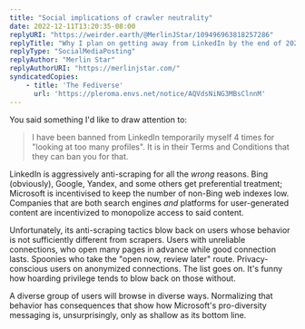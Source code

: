 ```yaml
---
title: "Social implications of crawler neutrality"
date: 2022-12-11T13:20:35-08:00
replyURI: "https://weirder.earth/@MerlinJStar/109496963818257286"
replyTitle: "Why I plan on getting away from LinkedIn by the end of 2023"
replyType: "SocialMediaPosting"
replyAuthor: "Merlin Star"
replyAuthorURI: "https://merlinjstar.com/"
syndicatedCopies:
    - title: 'The Fediverse'
      url: 'https://pleroma.envs.net/notice/AQVdsNiNG3MBsClnnM'
---
```

You said something I'd like to draw attention to:

> I have been banned from LinkedIn temporarily myself 4 times for "looking at too many profiles". It is in their Terms and Conditions that they can ban you for that.

LinkedIn is aggressively anti-scraping for all the _wrong_ reasons. Bing (obviously), Google, Yandex, and some others get preferential treatment; Microsoft is incentivised to keep the number of non-Bing web indexes low. Companies that are both search engines _and_ platforms for user-generated content are incentivized to monopolize access to said content.

Unfortunately, its anti-scraping tactics blow back on users whose behavior is not sufficiently different from scrapers. Users with unreliable connections, who open many pages in advance while good connection lasts. Spoonies who take the "open now, review later" route. Privacy-conscious users on anonymized connections. The list goes on. It's funny how hoarding privilege tends to blow back on those without.

A diverse group of users will browse in diverse ways. Normalizing that behavior has consequences that show how Microsoft's pro-diversity messaging is, unsurprisingly, only as shallow as its bottom line.

